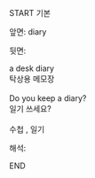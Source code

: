 START
기본

앞면:
diary


뒷면:
<div>a desk diary </div><div>탁상용 메모장</div><div><br></div><div><div>Do you keep a diary? </div><div>일기 쓰세요?</div></div><div><br></div><div>수첩 , 일기<br></div>


해석:
<!--ID: 1746614453743-->
END